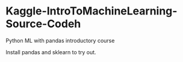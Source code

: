 # Kaggle-IntroToMachineLearning-Source-Codeh
Python ML with pandas introductory course

Install pandas and sklearn to try out.
